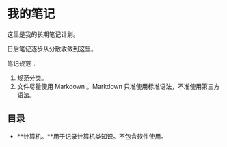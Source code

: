 # 我的笔记

这里是我的长期笔记计划。

日后笔记逐步从分散收敛到这里。

笔记规范：
1. 规范分类。
2. 文件尽量使用 Markdown 。Markdown 只准使用标准语法，不准使用第三方语法。

## 目录
* **计算机。**用于记录计算机类知识。不包含软件使用。

